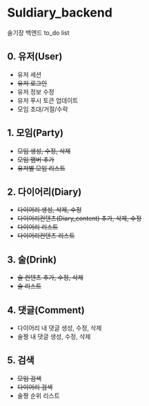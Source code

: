 # Suldiary_backend
술기장 백엔드 to_do list

## 0. 유저(User)
- 유저 세션
- ~~유저 로그인~~
- 유저 정보 수정
- 유저 푸시 토큰 업데이트
- 모임 초대/거절/수락

## 1. 모임(Party)
- ~~모임 생성, 수정, 삭제~~
- ~~모임 맴버 추가~~
- ~~유저별 모임 리스트~~


## 2. 다이어리(Diary)
- ~~다이어리 생성, 삭제, 수정~~
- ~~다이어리컨텐츠(Diary_content) 추가, 삭제, 수정~~
- ~~다이어리 리스트~~
- ~~다이어리컨텐츠 리스트~~

## 3. 술(Drink)
- ~~술 컨텐츠 추가, 수정, 삭제~~
- ~~술 리스트~~

## 4. 댓글(Comment)
- 다이어리 내 댓글 생성, 수정, 삭제 
- 술짱 내 댓글 생성, 수정, 삭제

## 5. 검색
- ~~모임 검색~~
- ~~다이어리 검색~~
- 술짱 순위 리스트
